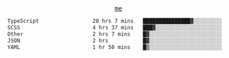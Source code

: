 <p align="center">
  <samp>
    <a href="https://yiwwhl.com">me</a>
  </samp>
</p>

<!--START_SECTION:waka-->

```txt
TypeScript                 20 hrs 7 mins   ███████████████▓░░░░░░░░░   62.37 %
SCSS                       4 hrs 37 mins   ███▓░░░░░░░░░░░░░░░░░░░░░   14.33 %
Other                      2 hrs 7 mins    █▓░░░░░░░░░░░░░░░░░░░░░░░   06.61 %
JSON                       2 hrs           █▓░░░░░░░░░░░░░░░░░░░░░░░   06.21 %
YAML                       1 hr 50 mins    █▒░░░░░░░░░░░░░░░░░░░░░░░   05.70 %
```

<!--END_SECTION:waka-->